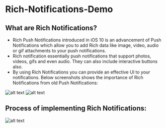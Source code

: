 # Rich-Notifications-Demo


 ## What are Rich Notifications?
- Rich Push Notifications introduced in iOS 10 is an advancement of Push Notifications which allow you to add Rich data like image, video, audio or gif attachments to your push notifications.
- Rich notification essentially push notifications that support photos, videos, gifs and even audio. They can also include interactive buttons also.
- By using Rich Notifications you can provide an effective UI to your notifications. Below screenshots shows the importance of Rich Notifications from old Push Notifications:

![alt text](https://media.giphy.com/media/6278bDLfmXeoo9gAnz/giphy.gif)
![alt text](https://thenextscoop.com/wp-content/uploads/2017/12/Rich-Push-Notification.gif)


## Process of implementing Rich Notifications:
![alt text](https://cdn1.savepice.ru/uploads/2018/6/1/740d72cbfbf91599c0a9c7aa79bc0f2c-full.jpg)
